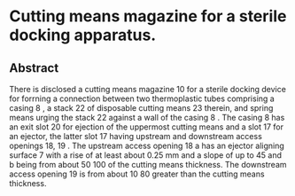 # Cutting means magazine for a sterile docking apparatus.

## Abstract
There is disclosed a cutting means magazine 10 for a sterile docking device for forrning a connection between two thermoplastic tubes comprising a casing 8 , a stack 22 of disposable cutting means 23 therein, and spring means urging the stack 22 against a wall of the casing 8 . The casing 8 has an exit slot 20 for ejection of the uppermost cutting means and a slot 17 for an ejector, the latter slot 17 having upstream and downstream access openings 18, 19 . The upstream access opening 18 a has an ejector aligning surface 7 with a rise of at least about 0.25 mm and a slope of up to 45 and b being from about 50 100 of the cutting means thickness. The downstream access opening 19 is from about 10 80 greater than the cutting means thickness.